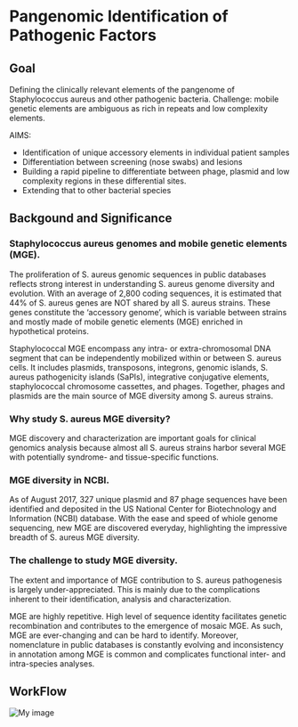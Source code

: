 # Pangenomic Identification of Pathogenic Factors

## Goal
Defining the clinically relevant elements of the pangenome of Staphylococcus aureus and other pathogenic bacteria.
Challenge: mobile genetic elements are ambiguous as rich in repeats and low complexity elements.

AIMS:
- Identification of unique accessory elements in individual patient samples
- Differentiation between screening (nose swabs) and lesions
- Building a rapid pipeline to differentiate between phage, plasmid and low complexity regions in these differential sites.  
- Extending that to other bacterial species

## Backgound and Significance
### Staphylococcus aureus genomes and mobile genetic elements (MGE).
 The proliferation of S. aureus genomic sequences in public databases reflects strong interest in understanding S. aureus genome diversity and evolution. With an average of 2,800 coding sequences, it is estimated that 44% of S. aureus genes are NOT shared by all S. aureus strains. These genes constitute the  ‘accessory genome’, which is variable between strains and mostly made of mobile genetic elements (MGE) enriched in hypothetical proteins. 

 Staphylococcal MGE encompass any intra- or extra-chromosomal DNA segment that can be independently mobilized within or between S. aureus cells. It includes plasmids, transposons, integrons, genomic islands, S. aureus pathogenicity islands (SaPIs), integrative conjugative elements, staphylococcal chromosome cassettes, and phages. Together, phages and plasmids are the main source of MGE diversity among S. aureus strains. 

### Why study S. aureus MGE diversity?
 MGE discovery and characterization are important goals for clinical genomics analysis because almost all S. aureus strains harbor several MGE with potentially syndrome- and tissue-specific functions. 
 
### MGE diversity in NCBI.
 As of August 2017,  327 unique plasmid and 87 phage sequences have been identified and deposited in the US National Center for Biotechnology and Information (NCBI) database.  With the ease and speed of whiole genome sequencing, new MGE are discovered everyday, highlighting the impressive breadth of S. aureus MGE diversity.

### The challenge to study MGE diversity. 
 The extent and importance of MGE contribution to S. aureus pathogenesis is largely under-appreciated. This is mainly due to the complications inherent to their identification, analysis and characterization. 
 
 MGE  are highly repetitive. High level of sequence identity facilitates genetic recombination and contributes to the emergence of mosaic MGE. As such, MGE are ever-changing and can be hard to identify. Moreover, nomenclature in public databases is constantly evolving and inconsistency in annotation among MGE is common and complicates functional inter- and intra-species analyses. 
	


## WorkFlow
![My image](https://github.com/Rickcopin/Pathogenic_Pangenomes/blob/master/images/approaches.png)
